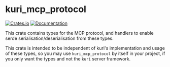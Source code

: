 # kuri_mcp_protocol

[![Crates.io](https://img.shields.io/crates/v/kuri_mcp_protocol)](https://crates.io/crates/kuri_mcp_protocol)
[![Documentation](https://docs.rs/kuri_mcp_protocol/badge.svg)](https://docs.rs/kuri_mcp_protocol)

This crate contains types for the MCP protocol, and handlers to enable serde
serialisation/deserialisation from these types.

This crate is intended to be independent of kuri's implementation and usage of these types, so you
may use `kuri_mcp_protocol` by itself in your project, if you only want the types and not the `kuri`
server framework.
